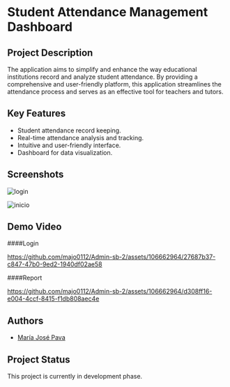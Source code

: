 # Student Attendance Management Dashboard

## Project Description

The application aims to simplify and enhance the way educational institutions record and analyze student attendance. By providing a comprehensive and user-friendly platform, this application streamlines the attendance process and serves as an effective tool for teachers and tutors.

## Key Features

- Student attendance record keeping.
- Real-time attendance analysis and tracking.
- Intuitive and user-friendly interface.
- Dashboard for data visualization.

## Screenshots

![login](https://github.com/majo0112/Admin-sb-2/assets/106662964/505996ab-cb23-48f1-b154-57f3762dc389)

![inicio](https://github.com/majo0112/Admin-sb-2/assets/106662964/c30ea0ff-3308-49c9-889c-44c255f43539)

## Demo Video

####Login


https://github.com/majo0112/Admin-sb-2/assets/106662964/27687b37-c847-47b0-9ed2-1940df02ae58

####Report 

https://github.com/majo0112/Admin-sb-2/assets/106662964/d308ff16-e004-4ccf-8415-f1db808aec4e


## Authors

- [María José Pava](https://www.linkedin.com/in/mar%C3%ADajos%C3%A9pava/)

## Project Status

This project is currently in development phase.
